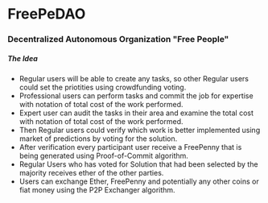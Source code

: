 # FreePeDAO
### Decentralized Autonomous Organization "Free People"


##### The Idea
- Regular users will be able to create any tasks, so other Regular users could set the priotities using crowdfunding voting. 
- Professional users can perform tasks and commit the job for expertise with notation of total cost of the work performed. 
- Expert user can audit the tasks in their area and examine the total cost with notation of total cost of the work performed. 
- Then Regular users could verify which work is better implemented using market of predictions by voting for the solution. 
- After verification every participant user receive a FreePenny that is being generated using Proof-of-Commit algorithm.
- Regular Users who has voted for Solution that had been selected by the majority receives ether of the other parties.
- Users can exchange Ether, FreePenny and potentially any other coins or fiat money using the P2P Exchanger algorithm.
